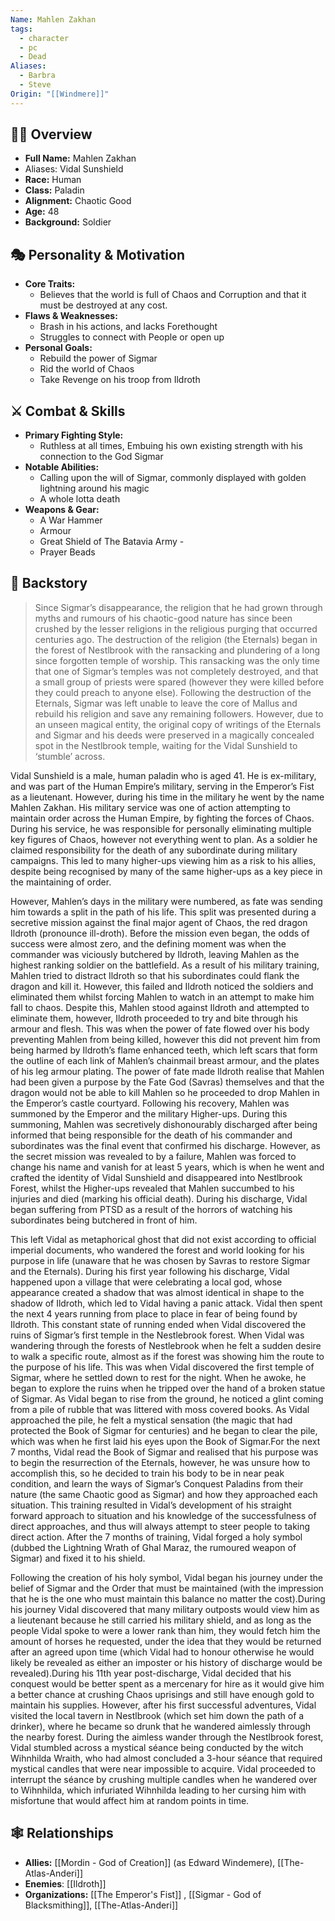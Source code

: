 ```yaml
---
Name: Mahlen Zakhan
tags:
  - character
  - pc
  - Dead
Aliases:
  - Barbra
  - Steve
Origin: "[[Windmere]]"
---
```

## 🧑‍🎤 Overview
- **Full Name:** Mahlen Zakhan
- Aliases: Vidal Sunshield
- **Race:**  Human
- **Class:**  Paladin
- **Alignment:**  Chaotic Good
- **Age:**  48
- **Background:**  Soldier  

## 🎭 Personality & Motivation
- **Core Traits:**  
	- Believes that the world is full of Chaos and Corruption and that it must be destroyed at any cost. 	 
- **Flaws & Weaknesses:**
	- Brash in his actions, and lacks Forethought
	- Struggles to connect with People or open up
- **Personal Goals:**  
	- Rebuild the power of Sigmar
	- Rid the world of Chaos
	- Take Revenge on his troop from Ildroth

## ⚔️ Combat & Skills
- **Primary Fighting Style:**  
	- Ruthless at all times, Embuing his own existing strength with his connection to the God Sigmar 
- **Notable Abilities:**  
	- Calling upon the will of Sigmar, commonly displayed with golden lightning around his magic
	- A whole lotta death
- **Weapons & Gear:**  
	- A War Hammer
	- Armour
	- Great Shield of The Batavia Army - 
	- Prayer Beads

## 📖 Backstory
>Since Sigmar’s disappearance, the religion that he had grown through myths and rumours of his chaotic-good nature has since been crushed by the lesser religions in the religious purging that occurred centuries ago. The destruction of the religion (the Eternals) began in the forest of Nestlbrook with the ransacking and plundering of a long since forgotten temple of worship. This ransacking was the only time that one of Sigmar’s temples was not completely destroyed, and that a small group of priests were spared (however they were killed before they could preach to anyone else). Following the destruction of the Eternals, Sigmar was left unable to leave the core of Mallus and rebuild his religion and save any remaining followers. However, due to an unseen magical entity, the original copy of writings of the Eternals and Sigmar and his deeds were preserved in a magically concealed spot in the Nestlbrook temple, waiting for the Vidal Sunshield to ‘stumble’ across.

Vidal Sunshield is a male, human paladin who is aged 41. He is ex-military, and was part of the Human Empire’s military, serving in the Emperor’s Fist as a lieutenant. However, during his time in the military he went by the name Mahlen Zakhan. His military service was one of action attempting to maintain order across the Human Empire, by fighting the forces of Chaos. During his service, he was responsible for personally eliminating multiple key figures of Chaos, however not everything went to plan. As a soldier he claimed responsibility for the death of any subordinate during military campaigns. This led to many higher-ups viewing him as a risk to his allies, despite being recognised by many of the same higher-ups as a key piece in the maintaining of order.

However, Mahlen’s days in the military were numbered, as fate was sending him towards a split in the path of his life. This split was presented during a secretive mission against the final major agent of Chaos, the red dragon Ildroth (pronounce ill-droth). Before the mission even began, the odds of success were almost zero, and the defining moment was when the commander was viciously butchered by Ildroth, leaving Mahlen as the highest ranking soldier on the battlefield. As a result of his military training, Mahlen tried to distract Ildroth so that his subordinates could flank the dragon and kill it. However, this failed and Ildroth noticed the soldiers and eliminated them whilst forcing Mahlen to watch in an attempt to make him fall to chaos. Despite this, Mahlen stood against Ildroth and attempted to eliminate them, however, Ildroth proceeded to try and bite through his armour and flesh. This was when the power of fate flowed over his body preventing Mahlen from being killed, however this did not prevent him from being harmed by Ildroth’s flame enhanced teeth, which left scars that form the outline of each link of Mahlen’s chainmail breast armour, and the plates of his leg armour plating. The power of fate made Ildroth realise that Mahlen had been given a purpose by the Fate God (Savras) themselves and that the dragon would not be able to kill Mahlen so he proceeded to drop Mahlen in the Emperor’s castle courtyard. Following his recovery, Mahlen was summoned by the Emperor and the military Higher-ups. During this summoning, Mahlen was secretively dishonourably discharged after being informed that being responsible for the death of his commander and subordinates was the final event that confirmed his discharge. However, as the secret mission was revealed to by a failure, Mahlen was forced to change his name and vanish for at least 5 years, which is when he went and crafted the identity of Vidal Sunshield and disappeared into Nestlbrook Forest, whilst the Higher-ups revealed that Mahlen succumbed to his injuries and died (marking his official death). During his discharge, Vidal began suffering from PTSD as a result of the horrors of watching his subordinates being butchered in front of him.

This left Vidal as metaphorical ghost that did not exist according to official imperial documents, who wandered the forest and world looking for his purpose in life (unaware that he was chosen by Savras to restore Sigmar and the Eternals). During his first year following his discharge, Vidal happened upon a village that were celebrating a local god, whose appearance created a shadow that was almost identical in shape to the shadow of Ildroth, which led to Vidal having a panic attack. Vidal then spent the next 4 years running from place to place in fear of being found by Ildroth. This constant state of running ended when Vidal discovered the ruins of Sigmar’s first temple in the Nestlebrook forest. When Vidal was wandering through the forests of Nestlebrook when he felt a sudden desire to walk a specific route, almost as if the forest was showing him the route to the purpose of his life. This was when Vidal discovered the first temple of Sigmar, where he settled down to rest for the night. When he awoke, he began to explore the ruins when he tripped over the hand of a broken statue of Sigmar. As Vidal began to rise from the ground, he noticed a glint coming from a pile of rubble that was littered with moss covered books. As Vidal approached the pile, he felt a mystical sensation (the magic that had protected the Book of Sigmar for centuries) and he began to clear the pile, which was when he first laid his eyes upon the Book of Sigmar.For the next 7 months, Vidal read the Book of Sigmar and realised that his purpose was to begin the resurrection of the Eternals, however, he was unsure how to accomplish this, so he decided to train his body to be in near peak condition, and learn the ways of Sigmar’s Conquest Paladins from their nature (the same Chaotic good as Sigmar) and how they approached each situation. This training resulted in Vidal’s development of his straight forward approach to situation and his knowledge of the successfulness of direct approaches, and thus will always attempt to steer people to taking direct action. After the 7 months of training, Vidal forged a holy symbol (dubbed the Lightning Wrath of Ghal Maraz, the rumoured weapon of Sigmar) and fixed it to his shield.

Following the creation of his holy symbol, Vidal began his journey under the belief of Sigmar and the Order that must be maintained (with the impression that he is the one who must maintain this balance no matter the cost).During his journey Vidal discovered that many military outposts would view him as a lieutenant because he still carried his military shield, and as long as the people Vidal spoke to were a lower rank than him, they would fetch him the amount of horses he requested, under the idea that they would be returned after an agreed upon time (which Vidal had to honour otherwise he would likely be revealed as either an imposter or his history of discharge would be revealed).During his 11th year post-discharge, Vidal decided that his conquest would be better spent as a mercenary for hire as it would give him a better chance at crushing Chaos uprisings and still have enough gold to maintain his supplies. However, after his first successful adventures, Vidal visited the local tavern in Nestlbrook (which set him down the path of a drinker), where he became so drunk that he wandered aimlessly through the nearby forest. During the aimless wander through the Nestlbrook forest, Vidal stumbled across a mystical séance being conducted by the witch Wihnhilda Wraith, who had almost concluded a 3-hour séance that required mystical candles that were near impossible to acquire. Vidal proceeded to interrupt the séance by crushing multiple candles when he wandered over to Wihnhilda, which infuriated Wihnhilda leading to her cursing him with misfortune that would affect him at random points in time.

## 🕸️ Relationships
- **Allies:** [[Mordin - God of Creation]] (as Edward Windemere), [[The-Atlas-Anderi]]
- **Enemies**: [[Ildroth]]
- **Organizations:** [[The Emperor's Fist]] , [[Sigmar - God of Blacksmithing]], [[The-Atlas-Anderi]]
